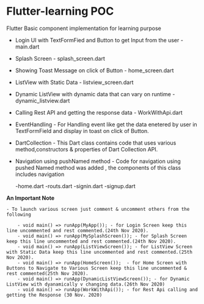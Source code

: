 # Flutter-learning POC

 Flutter Basic component implementation for learning purpose
   
   - Login UI with TextFormFied and Button to get Input from the user - main.dart
   
   - Splash Screen - splash_screen.dart
   
   - Showing Toast Message on click of Button - home_screen.dart
   
   - ListView with Static Data - listview_screen.dart

   - Dynamic ListView with dynamic data that can vary on runtime - dynamic_listview.dart

   - Calling Rest API and getting the response data - WorkWithApi.dart

   - EventHandling - For Handling event like get the data enetered by user in TextFormField and display in toast on click of Button.

   - DartCollection - This Dart class contains code that uses various method,constructors & properties of Dart Collection API.

   - Navigation using pushNamed method - Code for navigation using pushed Named method was added , the components of this class includes
     navigation

      -home.dart
      -routs.dart
      -signin.dart
      -signup.dart

   <b>An Important Note</b>
    
    - To launch various screen just comment & uncomment others from the following
        
        - void main() => runApp(MyApp()); - for Login Screen keep this line uncommented and rest commented.(24th Nov 2020).
        - void main() => runApp(MySplashScreen()); - for Splash Screen keep this line uncommented and rest commented.(24th Nov 2020).
        - void main() => runApp(ListViewScreen()); - for ListView Screen with Static Data keep this line uncommented and rest commented.(25th Nov 2020).
        - void main() => runApp(HomeScreen());  - for Home Screen with Buttons to Navigate to Various Screen keep this line uncommented & rest commented(25th Nov 2020).
        - void main() => runApp(DynamicListViewScreen()); - for Dynamic ListView with dyanamically v changing data.(26th Nov 2020)
        - void main() => runApp(WorkWithApi()); - for Rest Api calling and getting the Response (30 Nov. 2020)
